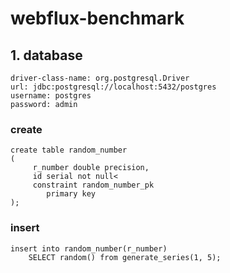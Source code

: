 # webflux-benchmark

## 1. database
    driver-class-name: org.postgresql.Driver
    url: jdbc:postgresql://localhost:5432/postgres
    username: postgres
    password: admin

### create
```
create table random_number
(
     r_number double precision,
     id serial not null<
     constraint random_number_pk
        primary key
);
```
### insert
```
insert into random_number(r_number)
    SELECT random() from generate_series(1, 5);
```
